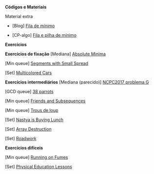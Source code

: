 **Códigos e Materiais**

Material extra
- [Blog] [Fila de mínimo](https://codeforces.com/blog/entry/76908)

- [CP-algo] [Fila e pilha de mínimo](https://cp-algorithms.com/data_structures/stack_queue_modification.html)

**Exercícios**

**Exercícios de fixação**
[Mediana] [Absolute Minima](https://atcoder.jp/contests/abc127/tasks/abc127_f)

[Min queue] [Segments with Small Spread](https://codeforces.com/edu/course/2/lesson/9/2/practice/contest/307093/problem/F)

[Set] [Multicolored Cars](https://codeforces.com/problemset/problem/818/D)

**Exercícios intermediários**
[Mediana (parecido)] [NCPC2017 problema G](https://codeforces.com/gym/101572/attachments/download/6091/20172018-acmicpc-nordic-collegiate-programming-contest-ncpc-2017-en.pdf)

[GCD queue] [38 parrots](https://codeforces.com/gym/102788/problem/D)

[Min queue] [Friends and Subsequences](https://codeforces.com/contest/689/problem/D)

[Min queue] [Trous de loup](https://szkopul.edu.pl/problemset/problem/07Q0fFk7fU2TmGr6wpPeDCZj/site/?key=statement)

[Set] [Nastya is Buying Lunch](https://codeforces.com/contest/1136/problem/D)

[Set] [Array Destruction](https://codeforces.com/problemset/problem/1474/C)

[Set] [Roadwork](https://atcoder.jp/contests/abc128/tasks/abc128_e)

**Exercícios difíceis**

[Min queue] [Running on Fumes](https://www.facebook.com/codingcompetitions/hacker-cup/2020/qualification-round/problems/D1)

[Set] [Physical Education Lessons](https://codeforces.com/contest/915/problem/E)
